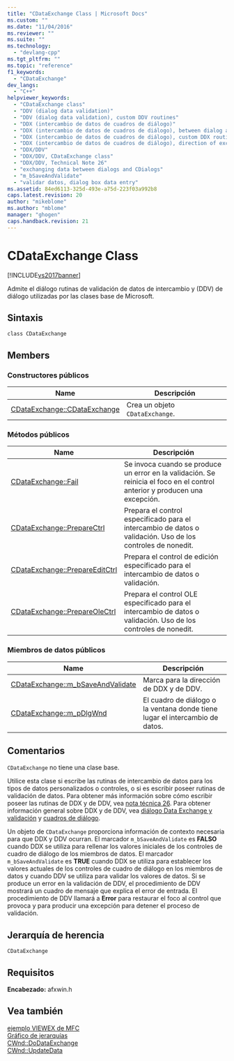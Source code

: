 ```yaml
---
title: "CDataExchange Class | Microsoft Docs"
ms.custom: ""
ms.date: "11/04/2016"
ms.reviewer: ""
ms.suite: ""
ms.technology: 
  - "devlang-cpp"
ms.tgt_pltfrm: ""
ms.topic: "reference"
f1_keywords: 
  - "CDataExchange"
dev_langs: 
  - "C++"
helpviewer_keywords: 
  - "CDataExchange class"
  - "DDV (dialog data validation)"
  - "DDV (dialog data validation), custom DDV routines"
  - "DDX (intercambio de datos de cuadros de diálogo)"
  - "DDX (intercambio de datos de cuadros de diálogo), between dialog and CDialog"
  - "DDX (intercambio de datos de cuadros de diálogo), custom DDX routines"
  - "DDX (intercambio de datos de cuadros de diálogo), direction of exchange"
  - "DDX/DDV"
  - "DDX/DDV, CDataExchange class"
  - "DDX/DDV, Technical Note 26"
  - "exchanging data between dialogs and CDialogs"
  - "m_bSaveAndValidate"
  - "validar datos, dialog box data entry"
ms.assetid: 84ed6113-325d-493e-a75d-223f03a992b8
caps.latest.revision: 20
author: "mikeblome"
ms.author: "mblome"
manager: "ghogen"
caps.handback.revision: 21
---
```

# CDataExchange Class
[!INCLUDE[vs2017banner](../../assembler/inline/includes/vs2017banner.md)]

Admite el diálogo rutinas de validación de datos de intercambio y \(DDV\) de diálogo utilizadas por las clases base de Microsoft.  
  
## Sintaxis  
  
```  
class CDataExchange  
```  
  
## Members  
  
### Constructores públicos  
  
|Name|Descripción|  
|----------|-----------------|  
|[CDataExchange::CDataExchange](../Topic/CDataExchange::CDataExchange.md)|Crea un objeto `CDataExchange`.|  
  
### Métodos públicos  
  
|Name|Descripción|  
|----------|-----------------|  
|[CDataExchange::Fail](../Topic/CDataExchange::Fail.md)|Se invoca cuando se produce un error en la validación.  Se reinicia el foco en el control anterior y producen una excepción.|  
|[CDataExchange::PrepareCtrl](../Topic/CDataExchange::PrepareCtrl.md)|Prepara el control especificado para el intercambio de datos o validación.  Uso de los controles de nonedit.|  
|[CDataExchange::PrepareEditCtrl](../Topic/CDataExchange::PrepareEditCtrl.md)|Prepara el control de edición especificado para el intercambio de datos o validación.|  
|[CDataExchange::PrepareOleCtrl](../Topic/CDataExchange::PrepareOleCtrl.md)|Prepara el control OLE especificado para el intercambio de datos o validación.  Uso de los controles de nonedit.|  
  
### Miembros de datos públicos  
  
|Name|Descripción|  
|----------|-----------------|  
|[CDataExchange::m\_bSaveAndValidate](../Topic/CDataExchange::m_bSaveAndValidate.md)|Marca para la dirección de DDX y de DDV.|  
|[CDataExchange::m\_pDlgWnd](../Topic/CDataExchange::m_pDlgWnd.md)|El cuadro de diálogo o la ventana donde tiene lugar el intercambio de datos.|  
  
## Comentarios  
 `CDataExchange` no tiene una clase base.  
  
 Utilice esta clase si escribe las rutinas de intercambio de datos para los tipos de datos personalizados o controles, o si es escribir poseer rutinas de validación de datos.  Para obtener más información sobre cómo escribir poseer las rutinas de DDX y de DDV, vea [nota técnica 26](../../mfc/tn026-ddx-and-ddv-routines.md).  Para obtener información general sobre DDX y de DDV, vea [diálogo Data Exchange y validación](../../mfc/dialog-data-exchange-and-validation.md) y [cuadros de diálogo](../../mfc/dialog-boxes.md).  
  
 Un objeto de `CDataExchange` proporciona información de contexto necesaria para que DDX y DDV ocurran.  El marcador `m_bSaveAndValidate` es **FALSO** cuando DDX se utiliza para rellenar los valores iniciales de los controles de cuadro de diálogo de los miembros de datos.  El marcador `m_bSaveAndValidate` es **TRUE** cuando DDX se utiliza para establecer los valores actuales de los controles de cuadro de diálogo en los miembros de datos y cuando DDV se utiliza para validar los valores de datos.  Si se produce un error en la validación de DDV, el procedimiento de DDV mostrará un cuadro de mensaje que explica el error de entrada.  El procedimiento de DDV llamará a **Error** para restaurar el foco al control que provoca y para producir una excepción para detener el proceso de validación.  
  
## Jerarquía de herencia  
 `CDataExchange`  
  
## Requisitos  
 **Encabezado:** afxwin.h  
  
## Vea también  
 [ejemplo VIEWEX de MFC](../../top/visual-cpp-samples.md)   
 [Gráfico de jerarquías](../../mfc/hierarchy-chart.md)   
 [CWnd::DoDataExchange](../Topic/CWnd::DoDataExchange.md)   
 [CWnd::UpdateData](../Topic/CWnd::UpdateData.md)